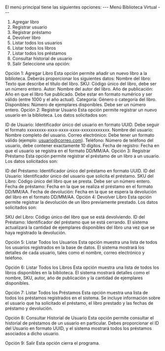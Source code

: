 El menú principal tiene las siguientes opciones:
--- Menú Biblioteca Virtual ---

1. Agregar libro
2. Registrar usuario
3. Registrar préstamo
4. Devolver libro
5. Listar todos los usuarios
6. Listar todos los libros
7. Listar todos los préstamos
8. Consultar historial de usuario
9. Salir
   Seleccione una opción:

Opción 1: Agregar Libro
Esta opción permite añadir un nuevo libro a la biblioteca. Deberás proporcionar los siguientes datos:
Nombre del libro: Texto que describe el título del libro.
SKU: Código único del libro, debe ser un número entero.
Autor: Nombre del autor del libro.
Año de publicación: Año en que el libro fue publicado. Debe estar en formato numérico y ser válido (entre 1000 y el año actual).
Categoría: Género o categoría del libro.
Disponibles: Número de ejemplares disponibles. Debe ser un número entero.
Opción 2: Registrar Usuario
Esta opción permite registrar un nuevo usuario en la biblioteca. Los datos solicitados son:

ID de Usuario: Identificador único del usuario en formato UUID. Debe seguir el formato xxxxxxxx-xxxx-xxxx-xxxx-xxxxxxxxxxxx.
Nombre del usuario: Nombre completo del usuario.
Correo electrónico: Debe tener un formato válido (ejemplo: usuario@correo.com).
Teléfono: Número de teléfono del usuario, debe contener exactamente 10 dígitos.
Fecha de registro: Fecha en que el usuario se registra en el formato DD/MM/AA.
Opción 3: Registrar Préstamo
Esta opción permite registrar el préstamo de un libro a un usuario. Los datos solicitados son:

ID del Préstamo: Identificador único del préstamo en formato UUID.
ID del Usuario: Identificador único del usuario que solicita el préstamo.
SKU del Libro: Código único del libro que se presta. Debe ser un número entero.
Fecha de préstamo: Fecha en la que se realiza el préstamo en el formato DD/MM/AA.
Fecha de devolución: Fecha en la que se espera la devolución del libro en el formato DD/MM/AA.
Opción 4: Devolver Libro
Esta opción permite registrar la devolución de un libro previamente prestado. Los datos solicitados son:

SKU del Libro: Código único del libro que se está devolviendo.
ID del Préstamo: Identificador del préstamo que se está cerrando.
El sistema actualizará la cantidad de ejemplares disponibles del libro una vez que se haya registrado la devolución.

Opción 5: Listar Todos los Usuarios
Esta opción muestra una lista de todos los usuarios registrados en la base de datos. El sistema mostrará los detalles de cada usuario, tales como el nombre, correo electrónico y teléfono.

Opción 6: Listar Todos los Libros
Esta opción muestra una lista de todos los libros disponibles en la biblioteca. El sistema mostrará detalles como el nombre, SKU, autor, año de publicación y la cantidad de ejemplares disponibles.

Opción 7: Listar Todos los Préstamos
Esta opción muestra una lista de todos los préstamos registrados en el sistema. Se incluye información sobre el usuario que ha solicitado el préstamo, el libro prestado y las fechas de préstamo y devolución.

Opción 8: Consultar Historial de Usuario
Esta opción permite consultar el historial de préstamos de un usuario en particular. Debes proporcionar el ID del Usuario en formato UUID, y el sistema mostrará todos los préstamos asociados a dicho usuario.

Opción 9: Salir
Esta opción cierra el programa.

